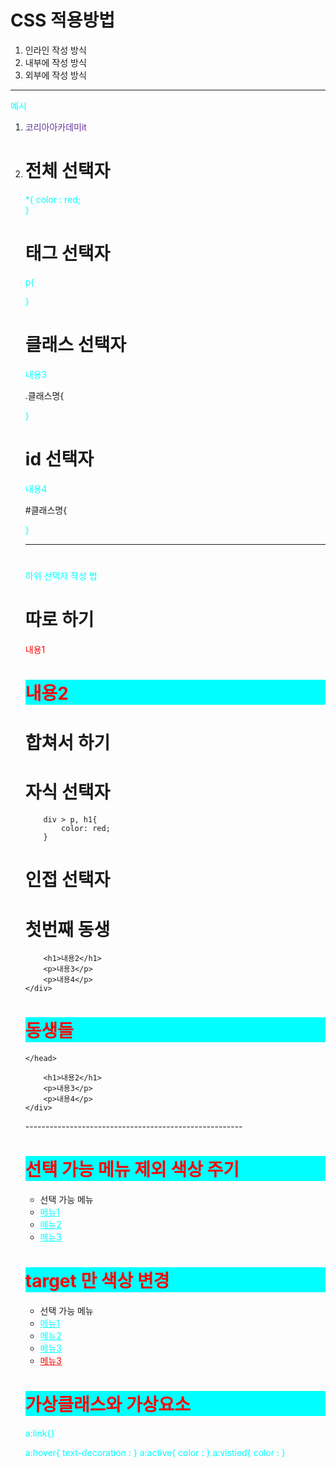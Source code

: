 # CSS 적용방법
1. 인라인 작성 방식
2. 내부에 작성 방식
3. 외부에 작성 방식 
--------------------------------------------------
예시
1. <p style="color: rebeccapurple ">코리아아카데미it</p>
2.    <style>
     p{
        color: red; 
        background-color: aqua;
        
    }
    </style>

------------------------------------------------------
HTML 안에 STYLE 작성법
<style>{
속성값: 값;
속성값: 값;
속성값: 값;
}</style>

# 전체 선택자 
*{
    color : red;    
}
# 태그 선택자
p{

}
# 클래스 선택자 
<p class="accent">내용3</p>
.클래스명{

}

# id 선택자 
<p id="accent2">내용4</p>
#클래스명{
    
}

--------------------------------------------------------------
# <div> </div> 
하위 선택자 작성 법 

# 따로 하기 
 <style>
        div p{
            color: red;
        }

        div h1{
            background-color: aqua;
            color: white;
        }

    </style>
<body>
    <div>
        <p>내용1</p>
        <h1>내용2</h1>
    </div>
</body>

# 합쳐서 하기 
<style>
        div p, div h1{
            color: red;
        }
</style>

# 자식 선택자 
        div > p, h1{
            color: red;
        }

# 인접 선택자 
 # 첫번째 동생
 <style>
        h1 + p {
            color: pink;
        }

      

    </style>

</head>

<body>
    <div>
        
        <h1>내용2</h1>
        <p>내용3</p>
        <p>내용4</p>
    </div>
</body>

 # 동생들
  <style>
     
      h1 ~ p {
        color: aqua;
      }

    </style>

    </head>

<body>
    <div>
        
        <h1>내용2</h1>
        <p>내용3</p>
        <p>내용4</p>
    </div>
</body>
------------------------------------------------------

# 선택 가능 메뉴 제외 색상 주기
 <style>
     a[href]{
        color: aqua;
     }
  
    </style>

</head>

<body>
    <ul>
        <li><a>선택 가능 메뉴</a></li>
        <li><a href="#">메뉴1</a></li>
        <li><a href="#">메뉴2</a></li>
        <li><a href="#">메뉴3</a></li>
    </ul>
</body>

# target 만 색상 변경
 <style>
     a[href]{
        color: aqua;

     }
     a[target="_blank"]{
        color: red;
     }
  
    </style>

</head>

<body>
    <ul>
        <li><a>선택 가능 메뉴</a></li>
        <li><a href="#">메뉴1</a></li>
        <li><a href="#">메뉴2</a></li>
        <li><a href="#">메뉴3</a></li>
        <li><a href="#" target="_blank">메뉴3</a></li>
    </ul>
</body>

# 가상클래스와 가상요소
a:link{}

a:hover{
    text-decoration :
}
a:active{
    color :
}
a:vistied{
    color :
}